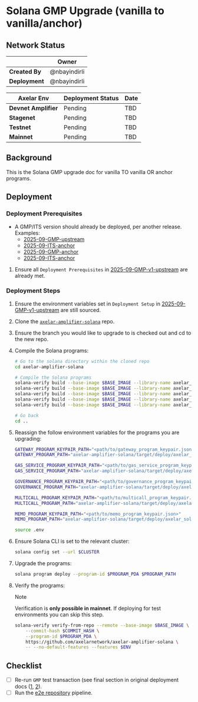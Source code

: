 # Solana GMP Upgrade (vanilla to vanilla/anchor)

## Network Status

|                | **Owner**    |
| -------------- | ------------ |
| **Created By** | @nbayindirli |
| **Deployment** | @nbayindirli |

| **Axelar Env**       | **Deployment Status** | **Date**   |
| -------------------- | --------------------- | ---------- |
| **Devnet Amplifier** | Pending               | TBD        |
| **Stagenet**         | Pending               | TBD        |
| **Testnet**          | Pending               | TBD        |
| **Mainnet**          | Pending               | TBD        |

## Background

This is the Solana GMP upgrade doc for vanilla TO vanilla OR anchor programs.

## Deployment

### Deployment Prerequisites

- A GMP/ITS version should already be deployed, per another release. Examples:
  - [2025-09-GMP-upstream](./2025-09-GMP-vanilla.md)
  - [2025-09-ITS-anchor](./2025-09-ITS-vanilla.md)
  - [2025-09-GMP-anchor](./2025-09-GMP-anchor.md)
  - [2025-09-ITS-anchor](./2025-09-ITS-anchor.md)

1. Ensure all `Deployment Prerequisites` in [2025-09-GMP-v1-upstream](./2025-09-GMP-v1-upstream.md) are already met.

### Deployment Steps

1. Ensure the environment variables set in `Deployment Setup` in [2025-09-GMP-v1-upstream](./2025-09-GMP-v1-upstream.md) are still sourced.

1. Clone the [`axelar-amplifier-solana`](https://github.com/axelarnetwork/axelar-amplifier-solana) repo.

1. Ensure the branch you would like to upgrade to is checked out and cd to the new repo.

1. Compile the Solana programs:

    ```sh
    # Go to the solana directory within the cloned repo
    cd axelar-amplifier-solana

    # Compile the Solana programs
    solana-verify build --base-image $BASE_IMAGE --library-name axelar_solana_gas_service
    solana-verify build --base-image $BASE_IMAGE --library-name axelar_solana_gateway
    solana-verify build --base-image $BASE_IMAGE --library-name axelar_solana_governance
    solana-verify build --base-image $BASE_IMAGE --library-name axelar_solana_multicall
    solana-verify build --base-image $BASE_IMAGE --library-name axelar_solana_memo_program

    # Go back
    cd ..
    ```

1. Reassign the follow environment variables for the programs you are upgrading:

    ```sh
    GATEWAY_PROGRAM_KEYPAIR_PATH="<path/to/gateway_program_keypair.json>"
    GATEWAY_PROGRAM_PATH="axelar-amplifier-solana/target/deploy/axelar_solana_gateway.so"

    GAS_SERVICE_PROGRAM_KEYPAIR_PATH="<path/to/gas_service_program_keypair.json>"
    GAS_SERVICE_PROGRAM_PATH="axelar-amplifier-solana/target/deploy/axelar_solana_gas_service.so"

    GOVERNANCE_PROGRAM_KEYPAIR_PATH="<path/to/governance_program_keypair.json>"
    GOVERNANCE_PROGRAM_PATH="axelar-amplifier-solana/target/deploy/axelar_solana_governance.so"

    MULTICALL_PROGRAM_KEYPAIR_PATH="<path/to/multicall_program_keypair.json>"
    MULTICALL_PROGRAM_PATH="axelar-amplifier-solana/target/deploy/axelar_solana_multicall.so"

    MEMO_PROGRAM_KEYPAIR_PATH="<path/to/memo_program_keypair.json>"
    MEMO_PROGRAM_PATH="axelar-amplifier-solana/target/deploy/axelar_solana_memo_program.so"
    ```

    ```bash
    source .env
    ```

1. Ensure Solana CLI is set to the relevant cluster:

   ```bash
   solana config set --url $CLUSTER
   ```

1. Upgrade the programs:

    ```sh
    solana program deploy --program-id $PROGRAM_PDA $PROGRAM_PATH
    ```

1. Verify the programs:

    > [!NOTE]
    > Verification is **only possible in mainnet**. If deploying for test environments you can skip this step.

    ```bash
    solana-verify verify-from-repo --remote --base-image $BASE_IMAGE \
        --commit-hash $COMMIT_HASH \
        --program-id $PROGRAM_PDA \
        https://github.com/axelarnetwork/axelar-amplifier-solana \
        -- --no-default-features --features $ENV
    ```

## Checklist

- [ ] Re-run `GMP` test transaction (see final section in original deployment docs ([1](./2025-09-GMP-vanilla.md), [2](./2025-09-ITS-vanilla.md)).
- [ ] Run the [e2e repository](https://github.com/eigerco/axelar-solana-e2e) pipeline.
